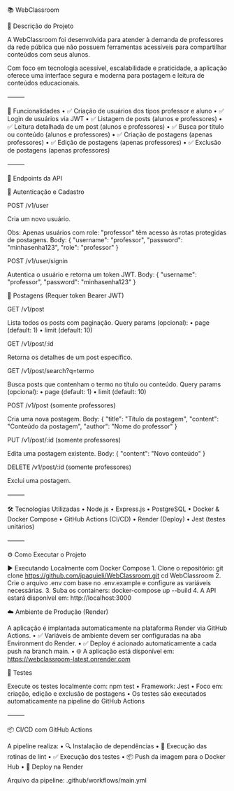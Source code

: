 📚 WebClassroom

📝 Descrição do Projeto

A WebClassroom foi desenvolvida para atender à demanda de professores da rede pública que não possuem ferramentas acessíveis para compartilhar conteúdos com seus alunos.

Com foco em tecnologia acessível, escalabilidade e praticidade, a aplicação oferece uma interface segura e moderna para postagem e leitura de conteúdos educacionais.

⸻

🚀 Funcionalidades
	•	✅ Criação de usuários dos tipos professor e aluno
	•	✅ Login de usuários via JWT
	•	✅ Listagem de posts (alunos e professores)
	•	✅ Leitura detalhada de um post (alunos e professores)
	•	✅ Busca por título ou conteúdo (alunos e professores)
	•	✅ Criação de postagens (apenas professores)
	•	✅ Edição de postagens (apenas professores)
	•	✅ Exclusão de postagens (apenas professores)

⸻

📡 Endpoints da API

👤 Autenticação e Cadastro

POST /v1/user

Cria um novo usuário.

Obs: Apenas usuários com role: "professor" têm acesso às rotas protegidas de postagens.
Body:
{
  "username": "professor",
  "password": "minhasenha123",
  "role": "professor"
}

POST /v1/user/signin

Autentica o usuário e retorna um token JWT.
Body:
{
  "username": "professor",
  "password": "minhasenha123"
}

📄 Postagens (Requer token Bearer JWT)

GET /v1/post

Lista todos os posts com paginação.
Query params (opcional):
	•	page (default: 1)
	•	limit (default: 10)

GET /v1/post/:id

Retorna os detalhes de um post específico.

GET /v1/post/search?q=termo

Busca posts que contenham o termo no título ou conteúdo.
Query params (opcional):
	•	page (default: 1)
	•	limit (default: 10)

POST /v1/post (somente professores)

Cria uma nova postagem.
Body:
{
  "title": "Título da postagem",
  "content": "Conteúdo da postagem",
  "author": "Nome do professor"
}

PUT /v1/post/:id (somente professores)

Edita uma postagem existente.
Body:
{
  "content": "Novo conteúdo"
}

DELETE /v1/post/:id (somente professores)

Exclui uma postagem.

⸻

🛠️ Tecnologias Utilizadas
	•	Node.js
	•	Express.js
	•	PostgreSQL
	•	Docker & Docker Compose
	•	GitHub Actions (CI/CD)
	•	Render (Deploy)
	•	Jest (testes unitários)

⸻

⚙️ Como Executar o Projeto

▶️ Executando Localmente com Docker Compose
	1.	Clone o repositório:
git clone https://github.com/jpaquieli/WebClassroom.git
cd WebClassroom
	2.	Crie o arquivo .env com base no .env.example e configure as variáveis necessárias.
	3.	Suba os containers:
docker-compose up --build
	4.	A API estará disponível em:
http://localhost:3000

☁️ Ambiente de Produção (Render)

A aplicação é implantada automaticamente na plataforma Render via GitHub Actions.
	•	✅ Variáveis de ambiente devem ser configuradas na aba Environment do Render.
	•	✅ Deploy é acionado automaticamente a cada push na branch main.
	•	🌐 A aplicação está disponível em:
https://webclassroom-latest.onrender.com

🧪 Testes

Execute os testes localmente com:
npm test
	•	Framework: Jest
	•	Foco em: criação, edição e exclusão de postagens
	•	Os testes são executados automaticamente na pipeline do GitHub Actions

⸻

📦 CI/CD com GitHub Actions

A pipeline realiza:
	•	🔍 Instalação de dependências
	•	🧹 Execução das rotinas de lint
	•	✅ Execução dos testes
	•	📦 Push da imagem para o Docker Hub
	•	🚀 Deploy na Render

Arquivo da pipeline:
.github/workflows/main.yml

